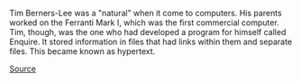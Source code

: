 Tim Berners-Lee was a "natural" when it come to computers. His parents worked on the Ferranti Mark I, which was the first commercial computer. Tim, though, was the one who had developed a program for himself called Enquire. It stored information in files that had links within them and separate files. This became known as hypertext. 

[Source](https://www.britannica.com/biography/Tim-Berners-Lee)
